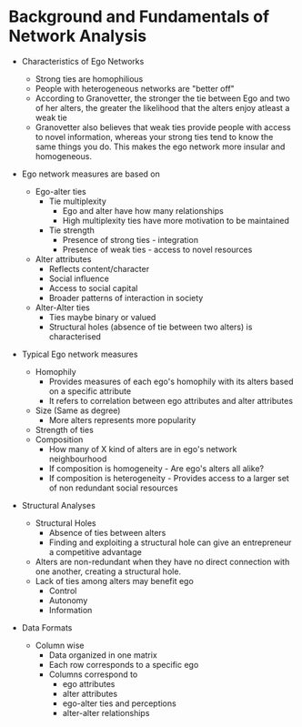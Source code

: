 # Background and Fundamentals of Network Analysis

- Characteristics of Ego Networks
  - Strong ties are homophilious
  - People with heterogeneous networks are "better off"
  - According to Granovetter, the stronger the tie between Ego and two of her alters, the greater the likelihood that the alters enjoy atleast a weak tie
  - Granovetter also believes that weak ties provide people with access to novel information, whereas your strong ties tend to know the same things you do. This makes the ego network more insular and homogeneous.

- Ego network measures are based on
  - Ego-alter ties
    - Tie multiplexity
      - Ego and alter have how many relationships
      - High multiplexity ties have more motivation to be maintained
    - Tie strength
      - Presence of strong ties - integration
      - Presence of weak ties - access to novel resources
  - Alter attributes
    - Reflects content/character
    - Social influence
    - Access to social capital
    - Broader patterns of interaction in society
  - Alter-Alter ties    
    - Ties maybe binary or valued
    - Structural holes (absence of tie between two alters) is characterised

- Typical Ego network measures
  - Homophily
    - Provides measures of each ego's homophily with its alters based on a specific attribute
    - It refers to correlation between ego attributes and alter attributes
  - Size (Same as degree)
    - More alters represents more popularity
  - Strength of ties
  - Composition
    - How many of X kind of alters are in ego's network neighbourhood
    - If composition is homogeneity - Are ego's alters all alike?
    - If composition is heterogeneity - Provides access to a larger set of non redundant social resources

- Structural Analyses
  - Structural Holes
    - Absence of ties between alters
    - Finding and exploiting a structural hole can give an entrepreneur a competitive advantage
  - Alters are non-redundant when they have no direct connection with one another, creating a structural hole.
  - Lack of ties among alters may benefit ego
    - Control
    - Autonomy
    - Information

- Data Formats
  - Column wise
    - Data organized in one matrix
    - Each row corresponds to a specific ego
    - Columns correspond to
      - ego attributes
      - alter attributes
      - ego-alter ties and perceptions
      - alter-alter relationships